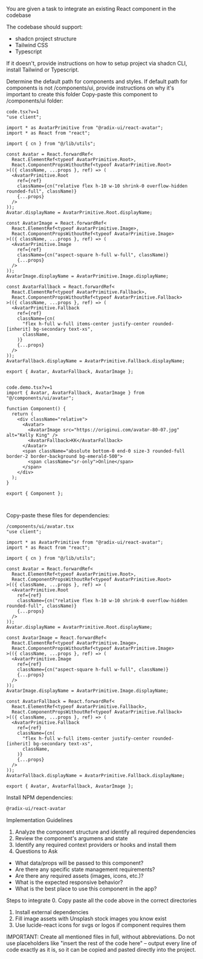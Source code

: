 You are given a task to integrate an existing React component in the codebase

The codebase should support:
- shadcn project structure  
- Tailwind CSS
- Typescript

If it doesn't, provide instructions on how to setup project via shadcn CLI, install Tailwind or Typescript.

Determine the default path for components and styles. 
If default path for components is not /components/ui, provide instructions on why it's important to create this folder
Copy-paste this component to /components/ui folder:
```tsx
code.tsx?v=1
"use client";

import * as AvatarPrimitive from "@radix-ui/react-avatar";
import * as React from "react";

import { cn } from "@/lib/utils";

const Avatar = React.forwardRef<
  React.ElementRef<typeof AvatarPrimitive.Root>,
  React.ComponentPropsWithoutRef<typeof AvatarPrimitive.Root>
>(({ className, ...props }, ref) => (
  <AvatarPrimitive.Root
    ref={ref}
    className={cn("relative flex h-10 w-10 shrink-0 overflow-hidden rounded-full", className)}
    {...props}
  />
));
Avatar.displayName = AvatarPrimitive.Root.displayName;

const AvatarImage = React.forwardRef<
  React.ElementRef<typeof AvatarPrimitive.Image>,
  React.ComponentPropsWithoutRef<typeof AvatarPrimitive.Image>
>(({ className, ...props }, ref) => (
  <AvatarPrimitive.Image
    ref={ref}
    className={cn("aspect-square h-full w-full", className)}
    {...props}
  />
));
AvatarImage.displayName = AvatarPrimitive.Image.displayName;

const AvatarFallback = React.forwardRef<
  React.ElementRef<typeof AvatarPrimitive.Fallback>,
  React.ComponentPropsWithoutRef<typeof AvatarPrimitive.Fallback>
>(({ className, ...props }, ref) => (
  <AvatarPrimitive.Fallback
    ref={ref}
    className={cn(
      "flex h-full w-full items-center justify-center rounded-[inherit] bg-secondary text-xs",
      className,
    )}
    {...props}
  />
));
AvatarFallback.displayName = AvatarPrimitive.Fallback.displayName;

export { Avatar, AvatarFallback, AvatarImage };


code.demo.tsx?v=1
import { Avatar, AvatarFallback, AvatarImage } from "@/components/ui/avatar";

function Component() {
  return (
    <div className="relative">
      <Avatar>
        <AvatarImage src="https://originui.com/avatar-80-07.jpg" alt="Kelly King" />
        <AvatarFallback>KK</AvatarFallback>
      </Avatar>
      <span className="absolute bottom-0 end-0 size-3 rounded-full border-2 border-background bg-emerald-500">
        <span className="sr-only">Online</span>
      </span>
    </div>
  );
}

export { Component };



```

Copy-paste these files for dependencies:
```tsx
/components/ui/avatar.tsx
"use client";

import * as AvatarPrimitive from "@radix-ui/react-avatar";
import * as React from "react";

import { cn } from "@/lib/utils";

const Avatar = React.forwardRef<
  React.ElementRef<typeof AvatarPrimitive.Root>,
  React.ComponentPropsWithoutRef<typeof AvatarPrimitive.Root>
>(({ className, ...props }, ref) => (
  <AvatarPrimitive.Root
    ref={ref}
    className={cn("relative flex h-10 w-10 shrink-0 overflow-hidden rounded-full", className)}
    {...props}
  />
));
Avatar.displayName = AvatarPrimitive.Root.displayName;

const AvatarImage = React.forwardRef<
  React.ElementRef<typeof AvatarPrimitive.Image>,
  React.ComponentPropsWithoutRef<typeof AvatarPrimitive.Image>
>(({ className, ...props }, ref) => (
  <AvatarPrimitive.Image
    ref={ref}
    className={cn("aspect-square h-full w-full", className)}
    {...props}
  />
));
AvatarImage.displayName = AvatarPrimitive.Image.displayName;

const AvatarFallback = React.forwardRef<
  React.ElementRef<typeof AvatarPrimitive.Fallback>,
  React.ComponentPropsWithoutRef<typeof AvatarPrimitive.Fallback>
>(({ className, ...props }, ref) => (
  <AvatarPrimitive.Fallback
    ref={ref}
    className={cn(
      "flex h-full w-full items-center justify-center rounded-[inherit] bg-secondary text-xs",
      className,
    )}
    {...props}
  />
));
AvatarFallback.displayName = AvatarPrimitive.Fallback.displayName;

export { Avatar, AvatarFallback, AvatarImage };

```

Install NPM dependencies:
```bash
@radix-ui/react-avatar
```

Implementation Guidelines
 1. Analyze the component structure and identify all required dependencies
 2. Review the component's argumens and state
 3. Identify any required context providers or hooks and install them
 4. Questions to Ask
 - What data/props will be passed to this component?
 - Are there any specific state management requirements?
 - Are there any required assets (images, icons, etc.)?
 - What is the expected responsive behavior?
 - What is the best place to use this component in the app?

Steps to integrate
 0. Copy paste all the code above in the correct directories
 1. Install external dependencies
 2. Fill image assets with Unsplash stock images you know exist
 3. Use lucide-react icons for svgs or logos if component requires them


IMPORTANT: Create all mentioned files in full, without abbreviations. Do not use placeholders like "insert the rest of the code here" – output every line of code exactly as it is, so it can be copied and pasted directly into the project.